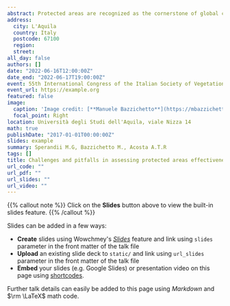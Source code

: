 ```yaml
---
abstract: Protected areas are recognized as the cornerstone of global conservation efforts, yet their effectiveness in safeguarding biodiversity is currently debated. Specifically, in spite of a number of studies focused on measuring representativeness (e.g. how many species do protected areas host as opposed to non-protected areas), evaluations of biodiversity outcomes are mostly lacking. The most important reasons for that include conceptual and terminological confusion surrounding the definition of effectiveness, as well as difficulties in its measurement. In turn, this is due to the lack of fine temporal field data, but also to uncertainties related to defining objectives and choosing the correct indicators. Finally, the absence of experimental designs requires us to undergo a thoughtful pre-processing and analysis of observational data, which often implies borrowing tools from other scientific disciplines. After introducing basic concepts and highlighting potential pitfalls in performing outcome-based evaluations of protected areas effectiveness, we will present a case study on Mediterranean coastal dunes, currently listed among the most threatened ecosystems on Earth. Results did not reveal substantial differences between protected and non-protected areas, highlighting the importance of overcoming mere legal existence and incorporating effective management to achieve the target of maintaining and/or improving the conservation status of these fragile habitats. All in all, our findings call for extending similar analyses to additional habitats, thereby assessing the actual contribution of protected areas to safeguarding biodiversity in the context of an adaptive management strategy.
address:
  city: L'Aquila
  country: Italy
  postcode: 67100
  region:
  street:
all_day: false
authors: []
date: "2022-06-16T12:00:00Z"
date_end: "2022-06-17T19:00:00Z"
event: 55th International Congress of the Italian Society of Vegetation Science (SISV) “Vegetation Science and Global Changes - Scenarios, Challenges and Innovation.
event_url: https://example.org
featured: false
image:
  caption: 'Image credit: [**Manuele Bazzichetto**](https://mbazzichetto.netlify.app)'
  focal_point: Right
location: Università degli Studi dell'Aquila, viale Nizza 14
math: true
publishDate: "2017-01-01T00:00:00Z"
slides: example
summary: Sperandii M.G, Bazzichetto M., Acosta A.T.R
tags: []
title: Challenges and pitfalls in assessing protected areas effectiveness (invited talk)
url_code: ""
url_pdf: ""
url_slides: ""
url_video: ""
---
```


{{% callout note %}}
Click on the **Slides** button above to view the built-in slides feature.
{{% /callout %}}

Slides can be added in a few ways:

- **Create** slides using Wowchmey's [*Slides*](https://wowchemy.com/docs/managing-content/#create-slides) feature and link using `slides` parameter in the front matter of the talk file
- **Upload** an existing slide deck to `static/` and link using `url_slides` parameter in the front matter of the talk file
- **Embed** your slides (e.g. Google Slides) or presentation video on this page using [shortcodes](https://wowchemy.com/docs/writing-markdown-latex/).

Further talk details can easily be added to this page using *Markdown* and $\rm \LaTeX$ math code.
